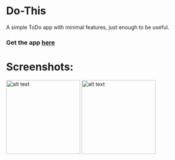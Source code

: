 # Do-This
A simple ToDo app with minimal features, just enough to be useful.

### Get the app <a href="https://github.com/ashtiv/Do-This/raw/main/app/Do%20This.apk">here</a>

# Screenshots:
<img src="https://user-images.githubusercontent.com/75435020/115105715-58d54680-9f7e-11eb-9a39-303fdb30b09c.png" alt="alt text" width="200">
<img src="https://user-images.githubusercontent.com/75435020/115105722-5a9f0a00-9f7e-11eb-9635-435e28a8bd37.png" alt="alt text" width="200">
